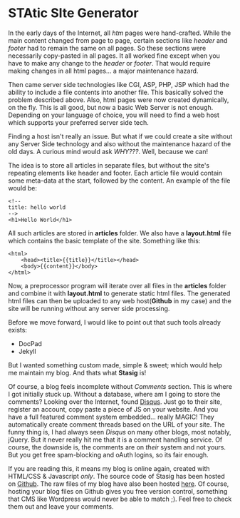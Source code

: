 <!--
title: Introducing Stasig
-->
STAtic SIte Generator
=====================

In the early days of the Internet, all *htm* pages were hand-crafted. While the
main content changed from page to page, certain sections like *header* and *footer*
had to remain the same on all pages. So these sections were necessarily copy-pasted
in all pages. It all worked fine except when you have to make any change to the *header*
or *footer*. That would require making changes in all html pages... a major
maintenance hazard.

Then came server side technologies like CGI, ASP, PHP, JSP which had the ability
to include a file contents into another file. This basically solved the
problem described above. Also, html pages were now created dynamically, on the fly.
This is all good, but now a basic Web Server is not enough. Depending on your
language of choice, you will need to find a web host which supports your preferred
server side tech.

Finding a host isn't really an issue. But what if we could create a site without
any Server Side technology and also without the maintenance hazard of the old days.
A curious mind would ask *WHY???*. Well, because we can!

The idea is to store all articles in separate files, but without the site's
repeating elements like header and footer. Each article file would contain some
meta-data at the start, followed by the content. An example of the file would be:

    <!--
    title: hello world
    -->
    <h1>Hello World</h1>

All such articles are stored in **articles** folder. We also have a **layout.html**
file which contains the basic template of the site. Something like this:

    <html>
        <head><title>{{title}}</title></head>
        <body>{{content}}</body>
    </html>

Now, a preprocessor program will iterate over all files in the **articles** folder
and combine it with **layout.html** to generate static html files. The generated
html files can then be uploaded to any web host(**Github** in my case) and the
site will be running without any server side processing.

Before we move forward, I would like to point out that such tools already exists:

+ DocPad
+ Jekyll

But I wanted something custom made, simple & sweet; which would help me maintain
my blog. And thats what **Stasig** is!

Of course, a blog feels incomplete without *Comments* section. This is where I got
initially stuck up. Without a database, where am I going to store the comments?
Looking over the Internet, found [Disqus](http://disqus.com/). Just go to their
site, register an account, copy paste a piece of JS on your website. And you have
a full featured comment system embedded... really MAGIC! They automatically
create comment threads based on the URL of your site. The funny thing is, I had
always seen *Disqus* on many other blogs, most notably, jQuery. But it never
really hit me that it is a comment handling service. Of course, the downside is,
the comments are on *their* system and not yours. But you get free spam-blocking
and oAuth logins, so its fair enough.

If you are reading this, it means my blog is online again, created with
HTML/CSS & Javascript *only*. The source code of Stasig has been hosted on
[Github](https://github.com/niloy/stasig). The raw files of my blog have also
been hosted [here](https://github.com/niloy/blog). Of course, hosting your blog
files on Github gives you free version control, something that CMS like Wordpress
would never be able to match ;). Feel free to check them out and leave your comments.
